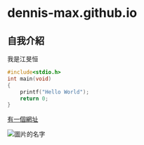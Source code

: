 # dennis-max.github.io

## 自我介紹
我是江旻恒

```C
#include<stdio.h>
int main(void)
{
    printf("Hello World");
    return 0;
}
```

[有一個網址](https://moodle.mcu.edu.tw/)

![圖片的名字](https://cdn2.ettoday.net/images/821/821624.jpg)
